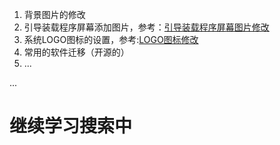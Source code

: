 1. 背景图片的修改
2. 引导装载程序屏幕添加图片，参考：[引导装载程序屏幕图片修改](https://access.redhat.com/documentation/zh-CN/Red_Hat_Enterprise_Linux/7/html/Desktop_Migration_and_Administration_Guide/GRUB.html)
3. 系统LOGO图标的设置，参考:[LOGO图标修改](https://access.redhat.com/documentation/zh-CN/Red_Hat_Enterprise_Linux/7/html/Desktop_Migration_and_Administration_Guide/plymouth.html)
4. 常用的软件迁移（开源的）
5. ...

...
# 继续学习搜索中





